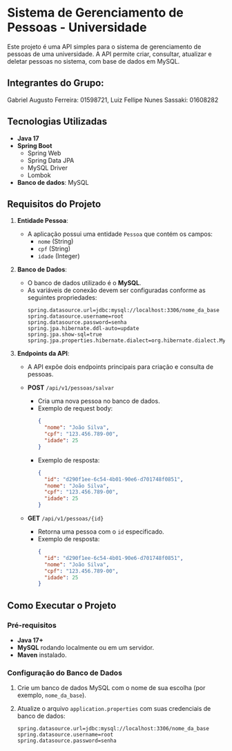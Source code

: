 # Sistema de Gerenciamento de Pessoas - Universidade

Este projeto é uma API simples para o sistema de gerenciamento de pessoas de uma universidade. A API permite criar, consultar, atualizar e deletar pessoas no sistema, com base de dados em MySQL.

## Integrantes do Grupo:
Gabriel Augusto Ferreira: 01598721, Luiz Fellipe Nunes Sassaki: 01608282

## Tecnologias Utilizadas

- **Java 17**
- **Spring Boot**
  - Spring Web
  - Spring Data JPA
  - MySQL Driver
  - Lombok
- **Banco de dados**: MySQL

## Requisitos do Projeto

1. **Entidade Pessoa**:
   - A aplicação possui uma entidade `Pessoa` que contém os campos: 
     - `nome` (String)
     - `cpf` (String)
     - `idade` (Integer)

2. **Banco de Dados**:
   - O banco de dados utilizado é o **MySQL**.
   - As variáveis de conexão devem ser configuradas conforme as seguintes propriedades:
     ```properties
     spring.datasource.url=jdbc:mysql://localhost:3306/nome_da_base
     spring.datasource.username=root
     spring.datasource.password=senha
     spring.jpa.hibernate.ddl-auto=update
     spring.jpa.show-sql=true
     spring.jpa.properties.hibernate.dialect=org.hibernate.dialect.MySQL8Dialect
     ```

3. **Endpoints da API**:
   - A API expõe dois endpoints principais para criação e consulta de pessoas.

   - **POST** `/api/v1/pessoas/salvar`
     - Cria uma nova pessoa no banco de dados.
     - Exemplo de request body:
       ```json
       {
         "nome": "João Silva",
         "cpf": "123.456.789-00",
         "idade": 25
       }
       ```
     - Exemplo de resposta:
       ```json
       {
         "id": "d290f1ee-6c54-4b01-90e6-d701748f0851",
         "nome": "João Silva",
         "cpf": "123.456.789-00",
         "idade": 25
       }
       ```

   - **GET** `/api/v1/pessoas/{id}`
     - Retorna uma pessoa com o `id` especificado.
     - Exemplo de resposta:
       ```json
       {
         "id": "d290f1ee-6c54-4b01-90e6-d701748f0851",
         "nome": "João Silva",
         "cpf": "123.456.789-00",
         "idade": 25
       }
       ```

## Como Executar o Projeto

### Pré-requisitos

- **Java 17+**
- **MySQL** rodando localmente ou em um servidor.
- **Maven** instalado.

### Configuração do Banco de Dados

1. Crie um banco de dados MySQL com o nome de sua escolha (por exemplo, `nome_da_base`).
2. Atualize o arquivo `application.properties` com suas credenciais de banco de dados:

   ```properties
   spring.datasource.url=jdbc:mysql://localhost:3306/nome_da_base
   spring.datasource.username=root
   spring.datasource.password=senha

